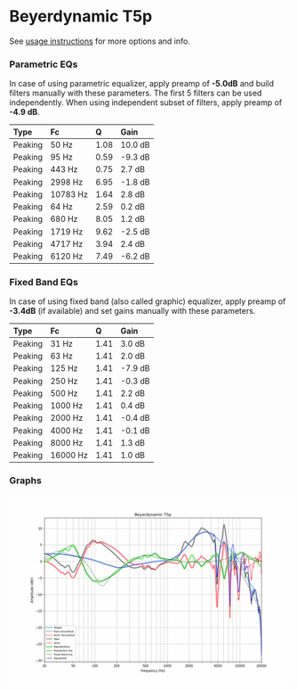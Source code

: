 # Beyerdynamic T5p
See [usage instructions](https://github.com/jaakkopasanen/AutoEq#usage) for more options and info.

### Parametric EQs
In case of using parametric equalizer, apply preamp of **-5.0dB** and build filters manually
with these parameters. The first 5 filters can be used independently.
When using independent subset of filters, apply preamp of **-4.9 dB**.

| Type    | Fc       |    Q | Gain    |
|:--------|:---------|:-----|:--------|
| Peaking | 50 Hz    | 1.08 | 10.0 dB |
| Peaking | 95 Hz    | 0.59 | -9.3 dB |
| Peaking | 443 Hz   | 0.75 | 2.7 dB  |
| Peaking | 2998 Hz  | 6.95 | -1.8 dB |
| Peaking | 10783 Hz | 1.64 | 2.8 dB  |
| Peaking | 64 Hz    | 2.59 | 0.2 dB  |
| Peaking | 680 Hz   | 8.05 | 1.2 dB  |
| Peaking | 1719 Hz  | 9.62 | -2.5 dB |
| Peaking | 4717 Hz  | 3.94 | 2.4 dB  |
| Peaking | 6120 Hz  | 7.49 | -6.2 dB |

### Fixed Band EQs
In case of using fixed band (also called graphic) equalizer, apply preamp of **-3.4dB**
(if available) and set gains manually with these parameters.

| Type    | Fc       |    Q | Gain    |
|:--------|:---------|:-----|:--------|
| Peaking | 31 Hz    | 1.41 | 3.0 dB  |
| Peaking | 63 Hz    | 1.41 | 2.0 dB  |
| Peaking | 125 Hz   | 1.41 | -7.9 dB |
| Peaking | 250 Hz   | 1.41 | -0.3 dB |
| Peaking | 500 Hz   | 1.41 | 2.2 dB  |
| Peaking | 1000 Hz  | 1.41 | 0.4 dB  |
| Peaking | 2000 Hz  | 1.41 | -0.4 dB |
| Peaking | 4000 Hz  | 1.41 | -0.1 dB |
| Peaking | 8000 Hz  | 1.41 | 1.3 dB  |
| Peaking | 16000 Hz | 1.41 | 1.0 dB  |

### Graphs
![](./Beyerdynamic%20T5p.png)